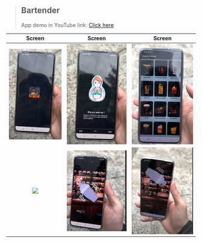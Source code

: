 >## Bartender
>App demo in YouTube link: [Click here](https://youtu.be/2sCxY1w84oo)


| Screen | Screen | Screen |
| :------: | :-----------: | :-----------: |
| <img src="/Bartender/Image/image039.png"/>  | <img src="/Bartender/Image/image041.png"/>  | <img src="/Bartender/Image/image043.png"/> | 
|<img src="//Bartender/Image/image045.png"/> | <img src="/Bartender/Image/image047.png"/>  | <img src="/Bartender/Image/image049.png"/>  |  
